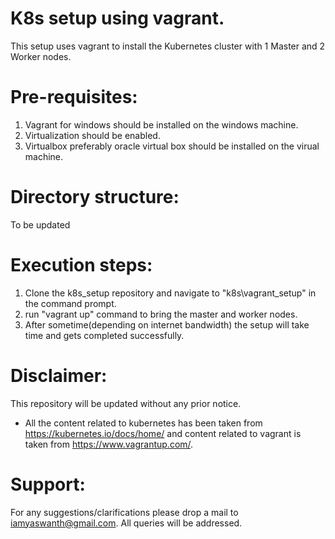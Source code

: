 # K8s setup using vagrant.
This setup uses vagrant to install the Kubernetes cluster with 1 Master and 2 Worker nodes.
# Pre-requisites:
1. Vagrant for windows should be installed on the windows machine.
2. Virtualization should be enabled.
3. Virtualbox preferably oracle virtual box should be installed on the virual machine.
# Directory structure:
To be updated
# Execution steps:
1. Clone the k8s_setup repository and navigate to "k8s\vagrant_setup" in the command prompt.
2. run "vagrant up" command to bring the master and worker nodes.
3. After sometime(depending on internet bandwidth) the setup will take time and gets completed successfully.

# Disclaimer:
This repository will be updated without any prior notice.
* All the content related to kubernetes has been taken from https://kubernetes.io/docs/home/ and content related to vagrant is taken from https://www.vagrantup.com/. 

# Support:
For any suggestions/clarifications please drop a mail to iamyaswanth@gmail.com. All queries will be addressed. 



